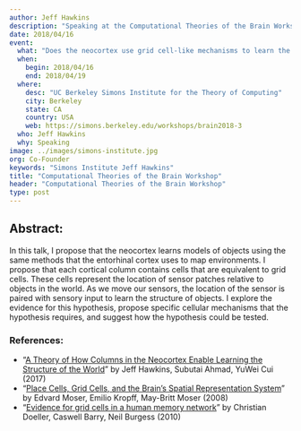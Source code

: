 ```yaml
---
author: Jeff Hawkins
description: "Speaking at the Computational Theories of the Brain Workshop at Simons Institute, Jeff Hawkins will propose that the neocortex learns models of objects in a similar method that the entorhinal cortex uses to map to environments."
date: 2018/04/16
event:
  what: "Does the neocortex use grid cell-like mechanisms to learn the structure of objects?"
  when:
    begin: 2018/04/16
    end: 2018/04/19
  where:
    desc: "UC Berkeley Simons Institute for the Theory of Computing"
    city: Berkeley
    state: CA
    country: USA
    web: https://simons.berkeley.edu/workshops/brain2018-3
  who: Jeff Hawkins
  why: Speaking
image: ../images/simons-institute.jpg
org: Co-Founder
keywords: "Simons Institute Jeff Hawkins"
title: "Computational Theories of the Brain Workshop"
header: "Computational Theories of the Brain Workshop"
type: post
---
```


## Abstract:
In this talk, I propose that the neocortex learns models of objects using the same methods that the entorhinal cortex uses to map environments. I propose that each cortical column contains cells that are equivalent to grid cells. These cells represent the location of sensor patches relative to objects in the world. As we move our sensors, the location of the sensor is paired with sensory input to learn the structure of objects. I explore the evidence for this hypothesis, propose specific cellular mechanisms that the hypothesis requires, and suggest how the hypothesis could be tested.


### References:
* “[A Theory of How Columns in the Neocortex Enable Learning the Structure of the World](https://numenta.com/resources/papers/a-theory-of-how-columns-in-the-neocortex-enable-learning-the-structure-of-the-world/)” by Jeff Hawkins, Subutai Ahmad, YuWei Cui (2017)
* “[Place Cells, Grid Cells, and the Brain’s Spatial Representation System](https://doi.org/10.1146/annurev.neuro.31.061307.090723)” by Edvard Moser, Emilio Kropff, May-Britt Moser (2008)
* “[Evidence for grid cells in a human memory network](https://doi.org/10.1038/nature08704)” by Christian Doeller, Caswell Barry, Neil Burgess (2010)
